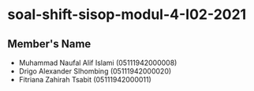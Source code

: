 # soal-shift-sisop-modul-4-I02-2021

## Member's Name
- Muhammad Naufal Alif Islami (05111942000008)
- Drigo Alexander SIhombing (05111942000020)
- Fitriana Zahirah Tsabit (05111942000011)
